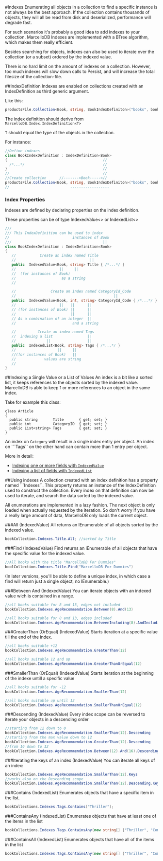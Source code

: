 #Indexes
Enumerating all objects in a collection to find a specific instance is not always be the best approach.
If the collection contains thousands of objects, they will all be read from disk and deserialized,  performance will degrade fast.

For such scenarios it's probably a good idea to add indexes to your collection.
MarcelloDB Indexes are implemented with a BTree algorithm, which makes them really efficient.

Besides searching for objects, indexes can also be used to iterate over the collection (or a subset) ordered by the indexed value.

There is no hard limit on the amount of indexes on a collection. However, too much indexes will slow down calls to Persist, and will increase the total filesize of the collection-file.

##IndexDefinition
Indexes are enabled on collections created with an IndexDefinition as third generic argument.

Like this:
```cs
productsFile.Collection<Book, string, BookIndexDefiniton>("books", book => book.Id);
```

The index definition should derive from `MarcelloDB.Index.IndexDefinition<T>`

```T``` should equal the type of the objects in the collection.

For instance:

```cs
//Define indexes
class BookIndexDefinition : IndexDefinition<Book>
{                                            //
  /*...*/                                    //
}                                            //
//                                           //
//Create collection      //------->Book----->//
productsFile.Collection<Book, string, BookIndexDefiniton>("books", book => book.Id);
//                            ------------------
```

### Index Properties
Indexes are defined by declaring properties on the index definition.

These properties can be of type IndexedValue<> or IndexedList<>


```cs
///
/// This IndexDefinition can be used to index
//                             instances of Book
///                                          ||
class BookIndexDefinition : IndexDefinition<Book>
{
   //           Create an index named Title
   //                                  ||
   public  IndexedValue<Book, string> Title { /*...*/ }
   //                    ||     ||
   //  (for instances of Book)
   //                     as a string
   //

   //                Create an index named CategoryId_Code
   //                                             ||
   public  IndexedValue<Book, int, string> CategoryId_Code { /*...*/ }
   //                    ||   ||      ||
   // (for instances of Book) ||      ||
   //                         ||      ||
   // As a combination of an integer  ||
   //                          and a string

   //          Create an index named Tags
   //  indexing a list                ||
   //              ||                 ||
   public  IndexedList<Book, string> Tags { /*...*/ }
   //                   ||     ||
   //(for instances of Book)   ||
   //             values are string
   //
}
```


##Indexing a Single Value or a List of Values
An index is a bit like a sorted list, it keeps references to the objects sorted by the indexed value.
MarcelloDB is able to keep 1 or more references to an object in the same index.

Take for example this class:
```
class Article
{
  public string       Title       { get; set; }
  public int          CategoryID  { get; set; }
  public List<string> Tags        { get; set; }
}
```

An index on ```Category``` will result in a single index entry per object.
An index on ```Tags`` on the other hand can contain more than 1 entry per object.

More in detail:
* [Indexing one or more fields with ```IndexedValue``` ](indexing/indexed_value.md)
* [Indexing a list of fields with ```IndexedList```](indexing/indexed_list.md)


##Using indexes
A collection created with an index definition has a property named ```Indexes``.
This property returns an instance of the IndexDefinition used to construct the collection.
Every index on that definition can now be used to iterate, and search the data sorted by the indexed value.

All enumerations are implemented in a lazy fashion. The next object is only loaded when actually requested by the iteration.
So don't worry if you have a really large amount of data, MarcelloDB only loads the current object.


###All (IndexedValue)
All returns an IEnumerable<T> of all objects sorted by the indexed value.
```cs
bookCollection.Indexes.Title.All; //sorted by Title
```

###Find (IndexedValue)
Find returns an IEnumerable<T> of all objects that have the specific value for the indexed value.
```cs
//All books with the title "MarcelloDB For Dummies"
boolCollection.Indexes.Title.Find("MarcelloDB For Dummies")
```
(In later versions, you'll be able to define a unique index, in which case a find will return just a single object, no IEnumerable.)

###Between And (IndexedValue)
You can iterate objects with an indexed value wich is contained in a range.

```cs
//all books suitable for 8 and 13, edges not included
bookCollection.Indexes.AgeRecommendation.Between(8).And(13)
```

```cs
//all books suitable for 8 and 13, edges included
bookCollection.Indexes.AgeRecommendation.BetweenIncluding(8).AndIncluding(13)
```

###GreaterThan (OrEqual) (IndexedValue)
Starts iteration at a specific value till the end of the index.
```cs
//all books suitable +12
bookCollection.Indexes.AgeRecommendation.GreaterThan(12)
```
```cs
//all books suitable 12 and up
bookCollection.Indexes.AgeRecommendation.GreaterThanOrEqual(12)
```

###SmallerThan (OrEqual) (IndexedValue)
Starts iteration at the beginning of the indexe untill a specific value
```cs
//all books suitable for -12
bookCollection.Indexes.AgeRecommendation.SmallerThan(12)
```
```cs
//all books suitable up until 12
bookCollection.Indexes.AgeRecommendation.SmallerThanOrEqual(12)
```

###Descending (IndexedValue)
Every index scope can be reversed to iterate your objects in a descending order
```cs
//starting from 12 down to 0
bookCollection.Indexes.AgeRecommendation.SmallerThan(12).Descending
//starting from the max value down to 12
bookCollection.Indexes.AgeRecommendation.GreaterThan(12).Descending
//from 16 down to 12
bookCollection.Indexes.AgeRecommendation.Between(12).And(16).Descending
```
###Iterating the keys of an index (IndexedValue)
You can iterate all keys of an index:
```cs
bookCollection.Indexes.AgeRecommendation.SmallerThan(12).Keys
//works also on the Descending scope
bookCollection.Indexes.AgeRecommendation.SmallerThan(12).Descending.Keys
```

###Contains (IndexedList)
Enumerates objects that have a specific item in the list.
```cs
bookCollections.Indexes.Tags.Contains("Thriller");
```

###ContainsAny (IndexedList)
Enumerates objects that have at least one of the items in the list
```cs
bookCollections.Indexes.Tags.ContainsAny(new string[] {"Thriller", "Comedy"});
```

###ContainsAll (IndexedList)
Enumerates objects that have all of the items in the list
```cs
bookCollections.Indexes.Tags.ContainsAny(new string[] {"Thriller", "Comedy"});
```

